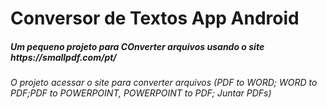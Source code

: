 <h1>Conversor de Textos App Android</h1>
<h5>Um pequeno projeto para COnverter arquivos usando o site https://smallpdf.com/pt/ </h5>
<h6>O projeto acessar o site para converter arquivos (PDF to WORD; WORD to PDF;PDF to POWERPOINT, POWERPOINT to PDF; Juntar PDFs)</h6>
